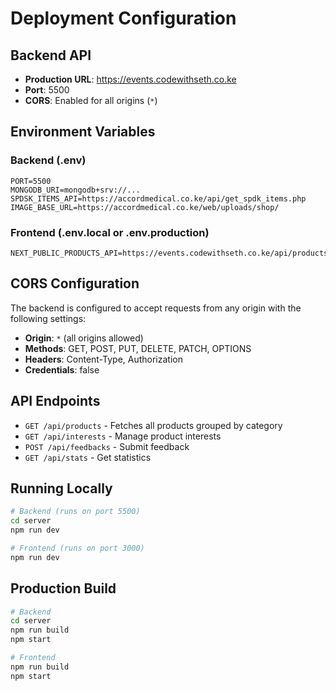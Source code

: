 # Deployment Configuration

## Backend API
- **Production URL**: https://events.codewithseth.co.ke
- **Port**: 5500
- **CORS**: Enabled for all origins (`*`)

## Environment Variables

### Backend (.env)
```
PORT=5500
MONGODB_URI=mongodb+srv://...
SPDSK_ITEMS_API=https://accordmedical.co.ke/api/get_spdk_items.php
IMAGE_BASE_URL=https://accordmedical.co.ke/web/uploads/shop/
```

### Frontend (.env.local or .env.production)
```
NEXT_PUBLIC_PRODUCTS_API=https://events.codewithseth.co.ke/api/products
```

## CORS Configuration
The backend is configured to accept requests from any origin with the following settings:
- **Origin**: `*` (all origins allowed)
- **Methods**: GET, POST, PUT, DELETE, PATCH, OPTIONS
- **Headers**: Content-Type, Authorization
- **Credentials**: false

## API Endpoints
- `GET /api/products` - Fetches all products grouped by category
- `GET /api/interests` - Manage product interests
- `POST /api/feedbacks` - Submit feedback
- `GET /api/stats` - Get statistics

## Running Locally
```bash
# Backend (runs on port 5500)
cd server
npm run dev

# Frontend (runs on port 3000)
npm run dev
```

## Production Build
```bash
# Backend
cd server
npm run build
npm start

# Frontend
npm run build
npm start
```
